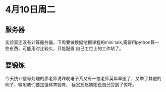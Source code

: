 # 4月10日周二

## 服务器

实验室还没有计算服务器，下周要做数据挖掘课程的mini talk,需要用python算一些东西，可能用时比较久，只能配置
自己工位上的工作站了。

## 要锻炼

今天统计信号处理的廖老师说昨晚电子系又有一位老师英年早逝了，又举了其他的例子，嘱咐我们要加强体育锻炼，
我室友赵鹏阳说自己受到了惊吓。

